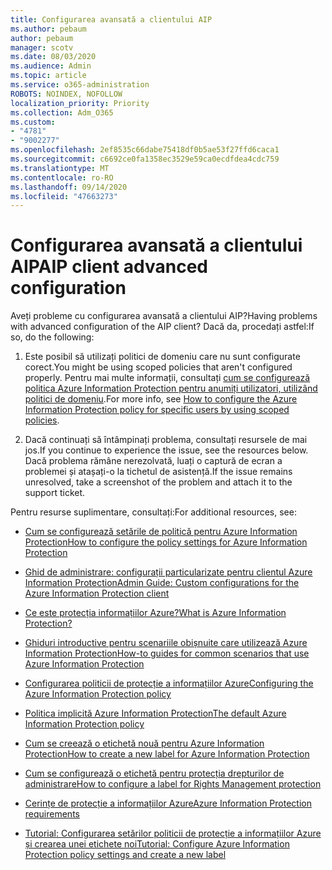 ```yaml
---
title: Configurarea avansată a clientului AIP
ms.author: pebaum
author: pebaum
manager: scotv
ms.date: 08/03/2020
ms.audience: Admin
ms.topic: article
ms.service: o365-administration
ROBOTS: NOINDEX, NOFOLLOW
localization_priority: Priority
ms.collection: Adm_O365
ms.custom:
- "4781"
- "9002277"
ms.openlocfilehash: 2ef8535c66dabe75418df0b5ae53f27ffd6caca1
ms.sourcegitcommit: c6692ce0fa1358ec3529e59ca0ecdfdea4cdc759
ms.translationtype: MT
ms.contentlocale: ro-RO
ms.lasthandoff: 09/14/2020
ms.locfileid: "47663273"
---
```

# <a name="aip-client-advanced-configuration"></a><span data-ttu-id="c4b57-102">Configurarea avansată a clientului AIP</span><span class="sxs-lookup"><span data-stu-id="c4b57-102">AIP client advanced configuration</span></span>

<span data-ttu-id="c4b57-103">Aveți probleme cu configurarea avansată a clientului AIP?</span><span class="sxs-lookup"><span data-stu-id="c4b57-103">Having problems with advanced configuration of the AIP client?</span></span> <span data-ttu-id="c4b57-104">Dacă da, procedați astfel:</span><span class="sxs-lookup"><span data-stu-id="c4b57-104">If so, do the following:</span></span>

1. <span data-ttu-id="c4b57-105">Este posibil să utilizați politici de domeniu care nu sunt configurate corect.</span><span class="sxs-lookup"><span data-stu-id="c4b57-105">You might be using scoped policies that aren't configured properly.</span></span> <span data-ttu-id="c4b57-106">Pentru mai multe informații, consultați [cum se configurează politica Azure Information Protection pentru anumiți utilizatori, utilizând politici de domeniu](https://docs.microsoft.com/azure/information-protection/configure-policy-scope).</span><span class="sxs-lookup"><span data-stu-id="c4b57-106">For more info, see [How to configure the Azure Information Protection policy for specific users by using scoped policies](https://docs.microsoft.com/azure/information-protection/configure-policy-scope).</span></span>

2. <span data-ttu-id="c4b57-107">Dacă continuați să întâmpinați problema, consultați resursele de mai jos.</span><span class="sxs-lookup"><span data-stu-id="c4b57-107">If you continue to experience the issue, see the resources below.</span></span> <span data-ttu-id="c4b57-108">Dacă problema rămâne nerezolvată, luați o captură de ecran a problemei și atașați-o la tichetul de asistență.</span><span class="sxs-lookup"><span data-stu-id="c4b57-108">If the issue remains unresolved,  take a screenshot of the problem and attach it to the support ticket.</span></span>

<span data-ttu-id="c4b57-109">Pentru resurse suplimentare, consultați:</span><span class="sxs-lookup"><span data-stu-id="c4b57-109">For additional resources, see:</span></span>

- [<span data-ttu-id="c4b57-110">Cum se configurează setările de politică pentru Azure Information Protection</span><span class="sxs-lookup"><span data-stu-id="c4b57-110">How to configure the policy settings for Azure Information Protection</span></span>](https://docs.microsoft.com/azure/information-protection/configure-policy-settings)  
    
- [<span data-ttu-id="c4b57-111">Ghid de administrare: configurații particularizate pentru clientul Azure Information Protection</span><span class="sxs-lookup"><span data-stu-id="c4b57-111">Admin Guide: Custom configurations for the Azure Information Protection client</span></span>](https://docs.microsoft.com/azure/information-protection/rms-client/client-admin-guide-customizations)  
    
- [<span data-ttu-id="c4b57-112">Ce este protecția informațiilor Azure?</span><span class="sxs-lookup"><span data-stu-id="c4b57-112">What is Azure Information Protection?</span></span>](https://docs.microsoft.com/azure/information-protection/what-is-information-protection)  
    
- [<span data-ttu-id="c4b57-113">Ghiduri introductive pentru scenariile obișnuite care utilizează Azure Information Protection</span><span class="sxs-lookup"><span data-stu-id="c4b57-113">How-to guides for common scenarios that use Azure Information Protection</span></span>](https://docs.microsoft.com/azure/information-protection/how-to-guides)  
    
- [<span data-ttu-id="c4b57-114">Configurarea politicii de protecție a informațiilor Azure</span><span class="sxs-lookup"><span data-stu-id="c4b57-114">Configuring the Azure Information Protection policy</span></span>](https://docs.microsoft.com/azure/information-protection/deploy-use/configure-policy)  
    
- [<span data-ttu-id="c4b57-115">Politica implicită Azure Information Protection</span><span class="sxs-lookup"><span data-stu-id="c4b57-115">The default Azure Information Protection policy</span></span>](https://docs.microsoft.com/azure/information-protection/deploy-use/configure-policy-default)  
    
- [<span data-ttu-id="c4b57-116">Cum se creează o etichetă nouă pentru Azure Information Protection</span><span class="sxs-lookup"><span data-stu-id="c4b57-116">How to create a new label for Azure Information Protection</span></span>](https://docs.microsoft.com/azure/information-protection/deploy-use/configure-policy-new-label)  
    
- [<span data-ttu-id="c4b57-117">Cum se configurează o etichetă pentru protecția drepturilor de administrare</span><span class="sxs-lookup"><span data-stu-id="c4b57-117">How to configure a label for Rights Management protection</span></span>](https://docs.microsoft.com/azure/information-protection/deploy-use/configure-policy-protection)  
    
- [<span data-ttu-id="c4b57-118">Cerințe de protecție a informațiilor Azure</span><span class="sxs-lookup"><span data-stu-id="c4b57-118">Azure Information Protection requirements</span></span>](https://docs.microsoft.com/azure/information-protection/get-started/requirements)

- [<span data-ttu-id="c4b57-119">Tutorial: Configurarea setărilor politicii de protecție a informațiilor Azure și crearea unei etichete noi</span><span class="sxs-lookup"><span data-stu-id="c4b57-119">Tutorial: Configure Azure Information Protection policy settings and create a new label</span></span>](https://docs.microsoft.com/azure/information-protection/get-started/infoprotect-quick-start-tutorial)
